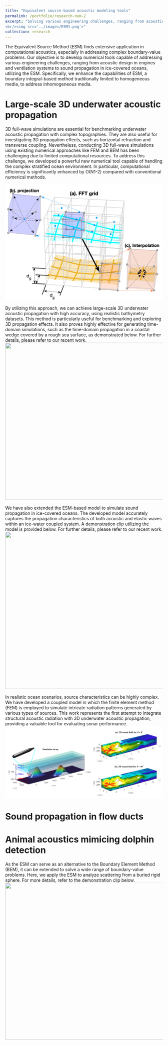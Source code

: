 ```yaml
---
title: "Equivalent source-based acoustic modeling tools"
permalink: /portfolio/research-num-2
excerpt: "Solving various engineering challenges, ranging from acoustic design in engines and ventilation systems to sound propagation in ice-covered oceans, using the powerful equivalent source method
<br/><img src='../images/ESM1.png'>"
collection: research
---
```


The Equivalent Source Method (ESM) finds extensive application in computational acoustics, especially in addressing complex boundary-value problems. Our objective is to develop numerical tools capable of addressing various engineering challenges, ranging from acoustic design in engines and ventilation systems to sound propagation in ice-covered oceans, utilizing the ESM. Specifically, we enhance the capabilities of ESM, a boundary integral-based method traditionally limited to homogeneous media, to address inhomogeneous media.

Large-scale 3D underwater acoustic propagation
======
3D full-wave simulations are essential for benchmarking underwater acoustic propagation with complex topographies. They are also useful for investigating 3D propagation effects, such as horizontal refraction and transverse coupling. Nevertheless, conducting 3D full-wave simulations using existing numerical approaches like FEM and BEM has been challenging due to limited computational resources. To address this challenge, we developed a powerful new numerical tool capable of handling the complex stratified ocean environment. In particular, computational efficiency is significantly enhanced by O(N1-2) compared with conventional numerical methods.

<img src='../images/ESM2.png'>

By utilizing this approach, we can achieve large-scale 3D underwater acoustic propagation with high accuracy, using realistic bathymetry datasets. This method is particularly useful for benchmarking and exploring 3D propagation effects. It also proves highly effective for generating time-domain simulations, such as the time-domain propagation in a coastal wedge covered by a rough sea surface, as demonstrated below. For further details, please refer to our recent work.
<br/><img src='../images/ESM3.gif' width="1000" height="500">

We have also extended the ESM-based model to simulate sound propagation in ice-covered oceans. The developed model accurately captures the propagation characteristics of both acoustic and elastic waves within an ice-water coupled system. A demonstration clip utilizing the model is provided below. For further details, please refer to our recent work.
<br/><img src='../images/ESM4.gif' width="1000" height="500">

In realistic ocean scenarios, source characteristics can be highly complex. We have developed a coupled model in which the finite element method (FEM) is employed to simulate intricate radiation patterns generated by various types of sources. This work represents the first attempt to integrate structural acoustic radiation with 3D underwater acoustic propagation, providing a valuable tool for evaluating sonar performance.
<br/><img src='../images/ESM5.png'>

Sound propagation in flow ducts
======

Animal acoustics mimicing dolphin detection
======

As the ESM can serve as an alternative to the Boundary Element Method (BEM), it can be extended to solve a wide range of boundary-value problems. Here, we apply the ESM to analyze scattering from a buried rigid sphere. For more details, refer to the demonstration clip below.
<br/><img src='../images/ESM7.gif' width="1000" height="500">
